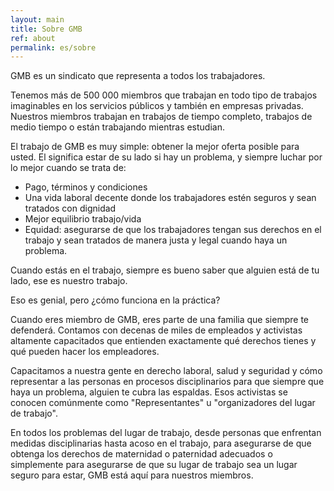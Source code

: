 ```yaml
---
layout: main
title: Sobre GMB
ref: about
permalink: es/sobre
---
```


<p>GMB es un sindicato que representa a todos los trabajadores.</p>

<p>Tenemos más de 500 000 miembros que trabajan en todo tipo de trabajos imaginables en los servicios públicos y también en empresas privadas. Nuestros miembros trabajan en trabajos de tiempo completo, trabajos de medio tiempo o están trabajando mientras estudian.</p>

<p>El trabajo de GMB es muy simple: obtener la mejor oferta posible para usted. El significa estar de su lado si hay un problema, y siempre luchar por lo mejor cuando se trata de:</p>

<ul>
<li>Pago, términos y condiciones</li>
<li>Una vida laboral decente donde los trabajadores estén seguros y sean tratados con dignidad</li>
<li>Mejor equilibrio trabajo/vida</li>
<li>Equidad: asegurarse de que los trabajadores tengan sus derechos en el trabajo y sean tratados de manera justa y legal cuando haya un problema.</li>
</ul>

<p>Cuando estás en el trabajo, siempre es bueno saber que alguien está de tu lado, ese es nuestro trabajo.</p>
 
<p>Eso es genial, pero ¿cómo funciona en la práctica?</p>

<p>Cuando eres miembro de GMB, eres parte de una familia que siempre te defenderá. Contamos con decenas de miles de empleados y activistas altamente capacitados que entienden exactamente qué derechos tienes y qué pueden hacer los empleadores.</p>

<p>Capacitamos a nuestra gente en derecho laboral, salud y seguridad y cómo representar a las personas en procesos disciplinarios para que siempre que haya un problema, alguien te cubra las espaldas. Esos activistas se conocen comúnmente como "Representantes" u "organizadores del lugar de trabajo".</p>

<p>En todos los problemas del lugar de trabajo, desde personas que enfrentan medidas disciplinarias hasta acoso en el trabajo, para asegurarse de que obtenga los derechos de maternidad o paternidad adecuados o simplemente para asegurarse de que su lugar de trabajo sea un lugar seguro para estar, GMB está aquí para nuestros miembros.</p>
